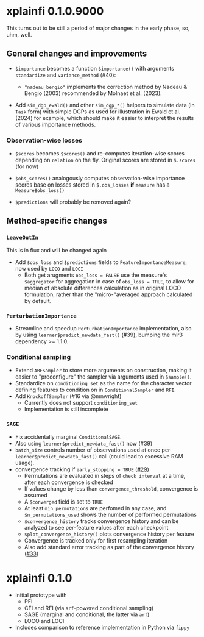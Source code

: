 # xplainfi 0.1.0.9000

This turns out to be still a period of major changes in the early phase, so, uhm, well.

## General changes and improvements

- `$importance` becomes a function `$importance()` with arguments `standardize` and `variance_method` (#40):
  - `"nadeau_bengio"` implements the correction method by Nadeau & Bengio (2003) recommended by Molnaet et al. (2023).

- Add `sim_dgp_ewald()` and other `sim_dgp_*()` helpers to simulate data (in `Task` form) with simple DGPs as used for illustration in Ewald et al. (2024) for example, which should make it easier to interpret the results of various importance methods.

### Observation-wise losses

- `$scores` becomes `$scores()` and re-computes iteration-wise scores depending on `relation` on the fly. Original scores are stored in `$.scores` (for now)
-  `$obs_scores()` analogously computes observation-wise importance scores base on losses stored in `$.obs_losses` **if** `measure` has a `Measure$obs_loss()`

- `$predictions` will probably be removed again?

## Method-specific changes

### `LeaveOutIn`

This is in flux and will be changed again

- Add `$obs_loss` and `$predictions` fields to `FeatureImportanceMeasure`, now used by `LOCO` and `LOCI`
  - Both get arugments `obs_loss = FALSE` use the measure's `$aggregator` for aggregation in case of `obs_loss = TRUE`, to allow for  median of absolute differences calculation as in original LOCO formulation, rather than the "micro-"averaged approach calculated by default.

### `PerturbationImportance`

- Streamline and speedup `PerturbationImportance` implementation, also by using `learner$predict_newdata_fast()` (#39), bumping the mlr3 dependency >= 1.1.0.

### Conditional sampling

- Extend `ARFSampler` to store more arguments on construction, making it easier to "preconfigure" the sampler via arguments used in `$sample()`.
- Standardize on `conditioning_set` as the name for the character vector defining features to condition on in `ConditionalSampler` and `RFI`.
- Add `KnockoffSampler` (#16 via @mnwright)
  - Currently does not support `conditioning_set`
  - Implementation is still incomplete

### `SAGE`

- Fix accidentally marginal `ConditionalSAGE`.
- Also using `learner$predict_newdata_fast()` now  (#39)
- `batch_size` controls number of observations used at once per `learner$predict_newdata_fast()` call (could lead to excessive RAM usage). 
- convergence tracking if `early_stopping = TRUE` ([#29](https://github.com/jemus42/xplainfi/pull/29))
  - Permutations are evaluated in steps of `check_interval` at a time, after each convergence is checked
  - If values change by less than `convergence_threshold`, convergence is assumed
  - A `$converged` field is set to `TRUE`
  - At least `min_permutations` are perfomed in any case, and `$n_permutations_used` shows the number of performed permutations
  - `$convergence_history` tracks convergence history and can be analyzed to see per-feature values after each checkpoint
  -  `$plot_convergence_history()` plots convergence history per feature
  -  Convergence is tracked only for first resampling iteration
  -  Also add standard error tracking as part of the convergence history ([#33](https://github.com/jemus42/xplainfi/pull/33))


# xplainfi 0.1.0

- Initial prototype with 
	- PFI
	- CFI and RFI (via `arf`-powered conditional sampling)
	- SAGE (marginal and conditional, the latter via `arf`)
	- LOCO and LOCI
- Includes comparison to reference implementation in Python via `fippy`
